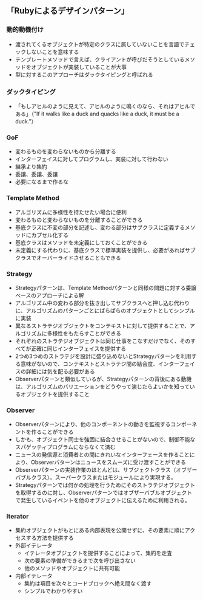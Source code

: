 ## 「Rubyによるデザインパターン」

### 動的動機付け
* 渡されてくるオブジェクトが特定のクラスに属していないことを言語でチェックしないことを意味する
* テンプレートメソッドで言えば、クライアントが呼びだそうとしているメソッドをオブジェクトが実装していることが大事
* 型に対するこのアプローチはダックタイピングと呼ばれる

### ダックタイピング
* 「もしアヒルのように見えて、アヒルのように鳴くのなら、それはアヒルである」（"If it walks like a duck and quacks like a duck, it must be a duck."）

### GoF
* 変わるものを変わらないものから分離する
* インターフェイスに対してプログラムし、実装に対して行わない
* 継承より集約
* 委譲、委譲、委譲
* 必要になるまで作るな

### Template Method
* アルゴリズムに多様性を持たせたい場合に便利
* 変わるものと変わらないものを分離することができる
* 基底クラスに不変の部分を記述し、変わる部分はサブクラスに定義するメソッドにカプセル化する
* 基底クラスはメソッドを未定義にしておくことができる
* 未定義にする代わりに、基底クラスで標準実装を提供し、必要があればサブクラスでオーバーライドさせることもできる

### Strategy
* Strategyパターンは、Template Methodパターンと同様の問題に対する委譲ベースのアプローチによる解
* アルゴリズム中の変わる部分を抜き出してサブクラスへと押し込む代わりに、アルゴリズムのパターンごとにばらばらのオブジェクトとしてシンプルに実装
* 異なるストラテジオブジェクトをコンテキストに対して提供することで、アルゴリズムに多様性をもたらすことができる
* それぞれのストラテジオブジェクトは同じ仕事をこなすだけでなく、そのすべてが正確に同じインターフェイスを提供する
* 2つめ3つめのストラテジを設計に盛り込めないとStrategyパターンを利用する意味がないので、コンテキストとストラテジ間の結合度、インターフェイスの詳細には気を配る必要がある
* Observerパターンと類似しているが、Strategyパターンの背後にある動機は、アルゴリズムのバリエーションをどうやって演じたらよいかを知っているオブジェクトを提供すること

### Observer
* Observerパターンにより、他のコンポーネントの動きを監視するコンポーネントを作ることができる
* しかも、オブジェクト同士を強固に結合させることがないので、制御不能なスパゲッティプログラムにならなくて済む
* ニュースの発信源と消費者との間にきれいなインターフェースを作ることにより、Observerパターンはニュースをスムーズに受け渡すことができる
* Observerパターンの実装作業のほとんどは、サブジェクトクラス（オブザーバブルクラス）。スーパークラスまたはモジュールにより実現する。
* Strategyパターンでは何かの処理を行うためにそのストラテジオブジェクトを取得するのに対し、Observerパターンではオブザーバブルオブジェクトで発生しているイベントを他のオブジェクトに伝えるために利用される。

### Iterator
* 集約オブジェクトがもとにある内部表現を公開せずに、その要素に順にアクセスする方法を提供する
* 外部イテレータ
  * イテレータオブジェクトを提供することによって、集約を走査
  * 次の要素の準備ができるまで次を呼び出さない
  * 他のメソッドやオブジェクトに共有可能
* 内部イテレータ
  * 集約は項目を次々とコードブロックへ絶え間なく渡す
  * シンプルでわかりやすい
